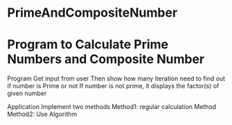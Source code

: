 # PrimeAndCompositeNumber

# Program to Calculate Prime Numbers and Composite Number

Program Get input from user
Then show how many iteration need to find out if number is Prime or not
If number is not prime, it displays the factor(s) of given number

Application Implement two methods
Method1: regular calculation Method
Method2: Use Algorithm
